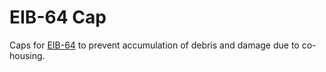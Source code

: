 # EIB-64 Cap
Caps for [EIB-64](https://github.com/open-ephys/eib-64) to prevent accumulation of debris and damage due to co-housing. 